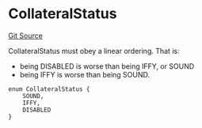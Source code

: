 # CollateralStatus
[Git Source](https://github.com/larrythecucumber321/protocol/blob/3222eb21fbb20ddd3d3fa2233072dfa96ea3e340/contracts/interfaces/IAsset.sol)

CollateralStatus must obey a linear ordering. That is:
- being DISABLED is worse than being IFFY, or SOUND
- being IFFY is worse than being SOUND.


```solidity
enum CollateralStatus {
    SOUND,
    IFFY,
    DISABLED
}
```

